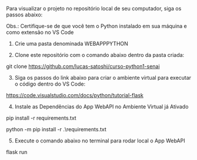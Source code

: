Para visualizar o projeto no repositório local de seu computador, siga os passos abaixo:

Obs.: Certifique-se de que você tem o Python instalado em sua máquina e como extensão no VS Code


1. Crie uma pasta denominada WEBAPPPYTHON


2. Clone este repositório com o comando abaixo dentro da pasta criada:

git clone https://github.com/lucas-satoshi/curso-python1-senai


3. Siga os passos do link abaixo para criar o ambiente virtual para executar o código dentro do VS Code:

https://code.visualstudio.com/docs/python/tutorial-flask


4. Instale as Dependências do App WebAPI no Ambiente Virtual já Ativado

pip install -r requirements.txt

python -m pip install -r .\requirements.txt


5. Execute o comando abaixo no terminal para rodar local o App WebAPI

flask run

